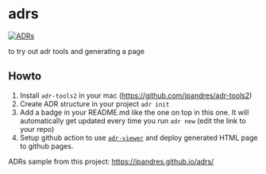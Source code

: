 # adrs

<p>
  <a href="https://jpandres.github.io/adrs/">
    <img src="https://img.shields.io/badge/ADRs-6-ff69b4" alt="ADRs" />
  </a>
</p>

to try out adr tools and generating a page


## Howto

1. Install `adr-tools2` in your mac (https://github.com/jpandres/adr-tools2)
2. Create ADR structure in your project 
   `adr init`
3. Add a badge in your README.md like the one on top in this one. It will automatically get updated every time you run `adr new` (edit the link to your repo)
4. Setup github action to use [`adr-viewer`](https://github.com/mrwilson/adr-viewer) and deploy generated HTML page to github pages.


ADRs sample from this project: https://jpandres.github.io/adrs/


